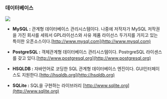 ### 데이터베이스

![](/assets/mysql.jpg)

* **MySQL :** 관계형 데이터베이스 관리시스템이다. 나중에 저작자가 MySQL 저작권을 가진 회사를 세워서 GPL라이선스와 사유 제품 라이선스 두가지를 가지고 있는 특이한 오픈소스이다.[http://www.mysql.com](http://www.mysql.com)

* **PostgreSQL :** 객체관계형 데이터베이스 관리시스템이다. PostrgreSQL 라이센스를 갖고 있다.[http://www.postgresql.org](http://www.postgresql.org)

* **HSQLDB :** 자바언어로 코딩한 SQL 관계형 데이터베이스 엔진이다. GUI인터페이스도 지원한다.[http://hsqldb.org](http://hsqldb.org)

* **SQLite :** SQL을 구현하는 라이브러리 [http://www.sqlite.org](http://www.sqlite.org)



